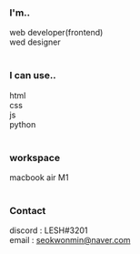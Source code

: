 ### I'm..<br>
web developer(frontend)<br>
wed designer<br><BR>
### I can use..
html<br>
css<br>
js<br>
python<br><br>
### workspace
macbook air M1<br><br>
### Contact
discord : LESH#3201<br>
email : seokwonmin@naver.com
